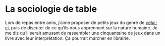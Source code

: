 # La sociologie de table

Lors de repas entre amis, j’aime proposer de petits jeux du genre de [celui-ci](/2007/08/14/un-petit-jeu-estival/), puis de discuter de ce qu’ils nous apprennent sur la nature humaine. Je me dis qu’il serait amusant de rassembler une cinquantaine de jeux dans un livre avec leur interprétation. Ça pourrait marcher en librairie.